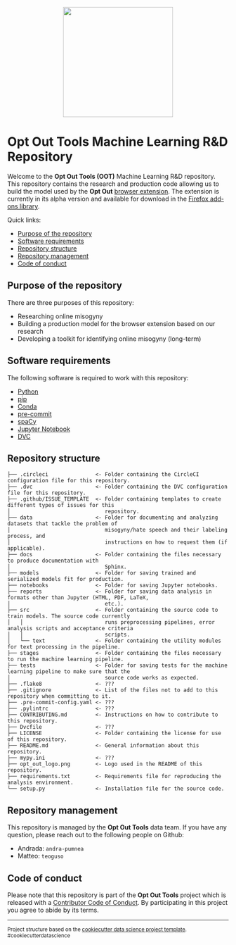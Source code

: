 <p align="center"> <img width="250" height="250" src="opt_out_logo.png"> </p>

# Opt Out Tools Machine Learning R&D Repository

Welcome to the **Opt Out Tools (OOT)** Machine Learning R&D repository. This
repository contains the research and production code allowing us to build the
model used by the **Opt Out** [browser extension](https://github.com/opt-out-tools/opt-out).
The extension is currently in its alpha version and available for download in the
[Firefox add-ons library](https://addons.mozilla.org/en-US/firefox/addon/opt-out-tools/).

Quick links:

- [Purpose of the repository](#Purpose-of-the-repository)
- [Software requirements](#Software-requirements)
- [Repository structure](#Repository-structure)
- [Repository management](#Repository-management)
- [Code of conduct](#Code-of-conduct)

## Purpose of the repository

There are three purposes of this repository:

- Researching online misogyny
- Building a production model for the browser extension based on our research
- Developing a toolkit for identifying online misogyny (long-term)

## Software requirements

The following software is required to work with this repository:

- [Python](https://www.python.org/downloads/)
- [pip](https://pypi.org/project/pip/)
- [Conda](https://conda.io/projects/conda/en/latest/user-guide/install/index.html)
- [pre-commit](https://pre-commit.com/#install)
- [spaCy](https://spacy.io/usage)
- [Jupyter Notebook](https://jupyter.org/install)
- [DVC](https://dvc.org/doc/install)

## Repository structure

    ├── .circleci               <- Folder containing the CircleCI configuration file for this repository.
    ├── .dvc                    <- Folder containing the DVC configuration file for this repository.
    ├── .github/ISSUE_TEMPLATE  <- Folder containing templates to create different types of issues for this
    │                              repository.
    ├── data                    <- Folder for documenting and analyzing datasets that tackle the problem of
    │                              misogyny/hate speech and their labeling process, and
    │                              instructions on how to request them (if applicable).
    ├── docs                    <- Folder containing the files necessary to produce documentation with
    │                              Sphinx.
    ├── models                  <- Folder for saving trained and serialized models fit for production.
    ├── notebooks               <- Folder for saving Jupyter notebooks.
    ├── reports                 <- Folder for saving data analysis in formats other than Jupyter (HTML, PDF, LaTeX,
    │                              etc.).
    ├── src                     <- Folder containing the source code to train models. The source code currently
    │   │                          runs preprocessing pipelines, error analysis scripts and acceptance criteria
    │   │                          scripts.
    │   └── text                <- Folder containing the utility modules for text processing in the pipeline.
    ├── stages                  <- Folder containing the files necessary to run the machine learning pipeline.
    ├── tests                   <- Folder for saving tests for the machine learning pipeline to make sure that the
    │                              source code works as expected.
    ├── .flake8                 <- ???
    ├── .gitignore              <- List of the files not to add to this repository when committing to it.
    ├── .pre-commit-config.yaml <- ???
    ├── .pylintrc               <- ???
    ├── CONTRIBUTING.md         <- Instructions on how to contribute to this repository.
    ├── Dvcfile                 <- ???
    ├── LICENSE                 <- Folder containing the license for use of this repository.
    ├── README.md               <- General information about this repository.
    ├── mypy.ini                <- ???
    ├── opt_out_logo.png        <- Logo used in the README of this repository.
    ├── requirements.txt        <- Requirements file for reproducing the analysis environment.
    └── setup.py                <- Installation file for the source code.

## Repository management

This repository is managed by the **Opt Out Tools** data team. If you have any question,
please reach out to the following people on Github:

- Andrada: `andra-pumnea`
- Matteo: `teoguso`

## Code of conduct

Please note that this repository is part of the **Opt Out Tools** project which is released with a
[Contributor Code of Conduct](https://github.com/malteserteresa/opt-out/blob/master/CODE_OF_CONDUCT.md).
By participating in this project you agree to abide by its terms.

--------

<p><small>Project structure based on the <a target="_blank" href="https://drivendata.github.io/cookiecutter-data-science/">cookiecutter data science project template</a>. #cookiecutterdatascience</small></p>
